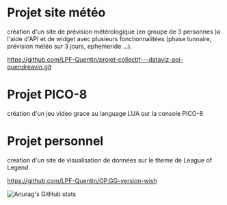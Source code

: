 # Projet site météo

création d'un site de prévision métérologique (en groupe de 3 personnes )a l'aide d'API et de widget avec plusieurs fonctionnalitées (phase lunnaire, prévision météo sur 3 jours, ephemeride ...).

https://github.com/LPF-Quentin/projet-collectif---dataviz-api-quendreavin.git


# Projet PICO-8

création d'un jeu video grace au language LUA sur la console PICO-8


# Projet personnel

creation d'un site de visualisation de données sur le theme de League of Legend

https://github.com/LPF-Quentin/OP.GG-version-wish


![Anurag's GitHub stats](https://github-readme-stats.vercel.app/api?username=LPF-Quentin&theme=vision-friendly-dark_icons=true)
